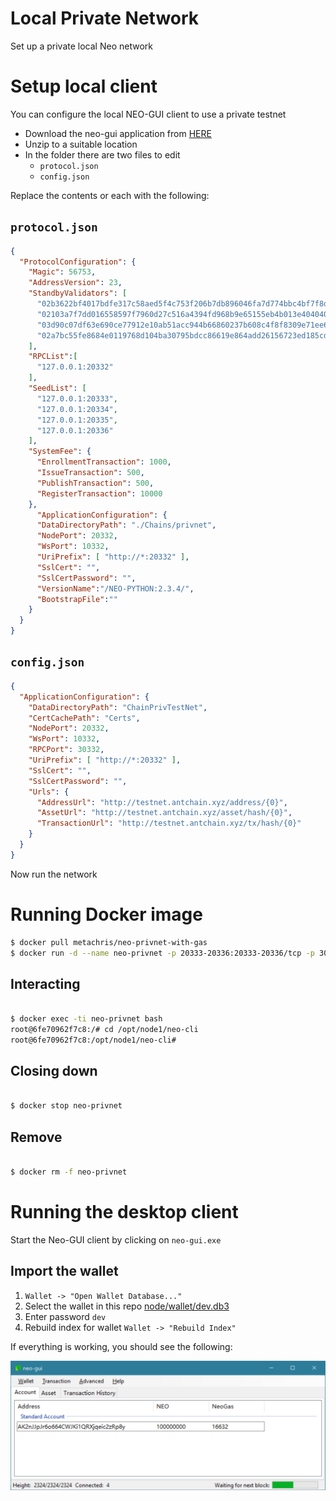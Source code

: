 # Local Private Network

Set up a private local Neo network


# Setup local client

You can configure the local NEO-GUI client to use a private testnet

- Download the neo-gui application from [HERE](https://github.com/neo-project/neo-gui/releases)
- Unzip to a suitable location
- In the folder there are two files to edit
  + ``protocol.json``
  + ``config.json``

Replace the contents or each with the following:

## ``protocol.json``

```json
{
  "ProtocolConfiguration": {
    "Magic": 56753,
    "AddressVersion": 23,
    "StandbyValidators": [
      "02b3622bf4017bdfe317c58aed5f4c753f206b7db896046fa7d774bbc4bf7f8dc2",
      "02103a7f7dd016558597f7960d27c516a4394fd968b9e65155eb4b013e4040406e",
      "03d90c07df63e690ce77912e10ab51acc944b66860237b608c4f8f8309e71ee699",
      "02a7bc55fe8684e0119768d104ba30795bdcc86619e864add26156723ed185cd62"
    ],
    "RPCList":[
      "127.0.0.1:20332"
    ],
    "SeedList": [
      "127.0.0.1:20333",
      "127.0.0.1:20334",
      "127.0.0.1:20335",
      "127.0.0.1:20336"
    ],
    "SystemFee": {
      "EnrollmentTransaction": 1000,
      "IssueTransaction": 500,
      "PublishTransaction": 500,
      "RegisterTransaction": 10000
    },
      "ApplicationConfiguration": {
      "DataDirectoryPath": "./Chains/privnet",
      "NodePort": 20332,
      "WsPort": 10332,
      "UriPrefix": [ "http://*:20332" ],
      "SslCert": "",
      "SslCertPassword": "",
      "VersionName":"/NEO-PYTHON:2.3.4/",
      "BootstrapFile":""
    }
  }
}

```

## ``config.json``

```json
{
  "ApplicationConfiguration": {
    "DataDirectoryPath": "ChainPrivTestNet",
    "CertCachePath": "Certs",
    "NodePort": 20332,
    "WsPort": 10332,
    "RPCPort": 30332,
    "UriPrefix": [ "http://*:20332" ],
    "SslCert": "",
    "SslCertPassword": "",
    "Urls": {
      "AddressUrl": "http://testnet.antchain.xyz/address/{0}",
      "AssetUrl": "http://testnet.antchain.xyz/asset/hash/{0}",
      "TransactionUrl": "http://testnet.antchain.xyz/tx/hash/{0}"
    }
  }
}
```

Now run the network


# Running Docker image

```bash
$ docker pull metachris/neo-privnet-with-gas
$ docker run -d --name neo-privnet -p 20333-20336:20333-20336/tcp -p 30333-30336:30333-30336/tcp metachris/neo-privnet-with-gas
```

## Interacting

```bash

$ docker exec -ti neo-privnet bash
root@6fe70962f7c8:/# cd /opt/node1/neo-cli
root@6fe70962f7c8:/opt/node1/neo-cli#

```

## Closing down

```bash

$ docker stop neo-privnet

```

## Remove

```bash

$ docker rm -f neo-privnet

```

# Running the desktop client

Start the Neo-GUI client by clicking on ``neo-gui.exe``

## Import the wallet

1. ``Wallet -> "Open Wallet Database..."``
2. Select the wallet in this repo [node/wallet/dev.db3](node/wallet/dev.db3)
3. Enter password ``dev``
4. Rebuild index for wallet ``Wallet -> "Rebuild Index"``

If everything is working, you should see the following:

![Success!](../img/2017-12-06.png)